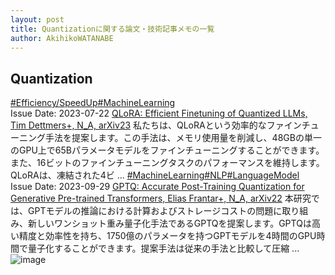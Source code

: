 ```yaml
---
layout: post
title: Quantizationに関する論文・技術記事メモの一覧
author: AkihikoWATANABE
---
```

## Quantization
<div class="visible-content">
<a class="button" href="articles/Efficiency_SpeedUp.html">#Efficiency/SpeedUp</a><a class="button" href="articles/MachineLearning.html">#MachineLearning</a><br><span class="issue_date">Issue Date: 2023-07-22</span>
<a href="https://github.com/AkihikoWatanabe/paper_notes/issues/881">QLoRA: Efficient Finetuning of Quantized LLMs, Tim Dettmers+, N_A, arXiv23</a>
<span class="snippet">私たちは、QLoRAという効率的なファインチューニング手法を提案します。この手法は、メモリ使用量を削減し、48GBの単一のGPU上で65Bパラメータモデルをファインチューニングすることができます。また、16ビットのファインチューニングタスクのパフォーマンスを維持します。QLoRAは、凍結された4ビ ...</span>
<a class="button" href="articles/MachineLearning.html">#MachineLearning</a><a class="button" href="articles/NLP.html">#NLP</a><a class="button" href="articles/LanguageModel.html">#LanguageModel</a><br><span class="issue_date">Issue Date: 2023-09-29</span>
<a href="https://github.com/AkihikoWatanabe/paper_notes/issues/1043">GPTQ: Accurate Post-Training Quantization for Generative Pre-trained  Transformers, Elias Frantar+, N_A, arXiv22</a>
<span class="snippet">本研究では、GPTモデルの推論における計算およびストレージコストの問題に取り組み、新しいワンショット重み量子化手法であるGPTQを提案します。GPTQは高い精度と効率性を持ち、1750億のパラメータを持つGPTモデルを4時間のGPU時間で量子化することができます。提案手法は従来の手法と比較して圧縮 ...</span>
<img src="https://github.com/AkihikoWatanabe/paper_notes/assets/12249301/4ff107a9-7ccf-40f6-ad8c-fd910b1f0ac7" alt="image"></div>
